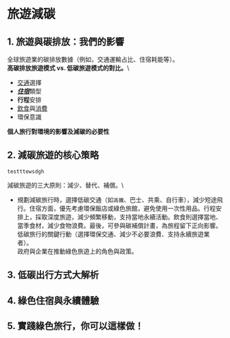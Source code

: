 # 旅遊減碳
## 1. 旅遊與碳排放：我們的影響
全球旅遊業的碳排放數據（例如，交通運輸占比、住宿耗能等）。\
**高碳排放旅遊模式 vs. 低碳旅遊模式的對比。**\
- <ins>交通</ins>選擇
- <ins>***住宿***</ins>類型
- **行程**安排
- <ins>飲食</ins>與<ins>消費</ins>
- 環保意識

**個人旅行對環境的影響及減碳的必要性**
## 2. 減碳旅遊的核心策略
```
testttewsdgh
```
減碳旅遊的三大原則：減少、替代、補償。\
- 規劃減碳旅行時，選擇低碳交通（如`高鐵`、巴士、共乘、自行車），減少短途飛行。住宿方面，優先考慮環保飯店或綠色旅館，避免使用一次性用品。行程安排上，採取深度旅遊，減少頻繁移動，支持當地永續活動。飲食則選擇當地、當季食材，減少食物浪費。最後，可參與碳補償計畫，為旅程留下正向影響。
低碳旅行的關鍵行動（選擇環保交通、減少不必要浪費、支持永續旅遊業者）。\
政府與企業在推動綠色旅遊上的角色與政策。
## 3. 低碳出行方式大解析
## 4. 綠色住宿與永續體驗
## 5. 實踐綠色旅行，你可以這樣做！
